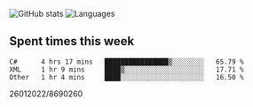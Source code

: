 ![GitHub stats](https://github-readme-stats.vercel.app/api?username=emipa606&theme=github_dark&show_icons=true) 
![Languages](https://github-readme-stats.vercel.app/api/top-langs/?username=emipa606&theme=github_dark&layout=compact)

## Spent times this week
<!--START_SECTION:waka-->

```text
C#      4 hrs 17 mins   ████████████████▒░░░░░░░░   65.79 %
XML     1 hr 9 mins     ████▒░░░░░░░░░░░░░░░░░░░░   17.71 %
Other   1 hr 4 mins     ████░░░░░░░░░░░░░░░░░░░░░   16.50 %
```

<!--END_SECTION:waka-->


26012022/8690260
